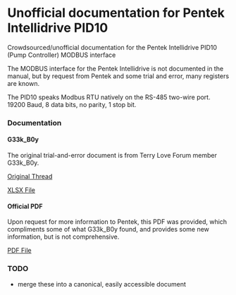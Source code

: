 # Unofficial documentation for Pentek Intellidrive PID10
Crowdsourced/unofficial documentation for the Pentek Intellidrive PID10 (Pump Controller) MODBUS interface

The MODBUS interface for the Pentek Intellidrive is not documented in the manual, but by request from Pentek and some trial and error, many registers are known.

The PID10 speaks Modbus RTU natively on the RS-485 two-wire port. 19200 Baud, 8 data bits, no parity, 1 stop bit.

### Documentation

#### G33k_B0y

The original trial-and-error document is from Terry Love Forum member G33k_B0y.

[Original Thread](https://terrylove.com/forums/index.php?threads/pentek-intellidrive-communications.99276)

[XLSX File](modbus_registers.xlsx)

#### Official PDF

Upon request for more information to Pentek, this PDF was provided, which compliments some of what G33k_B0y found, and provides some new information, but is not comprehensive.

[PDF File](pid10_modbus.pdf)

### TODO
- merge these into a canonical, easily accessible document

